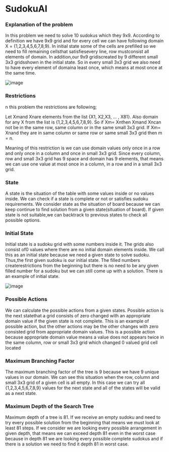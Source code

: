 # SudokuAI

### Explanation of the problem

In this problem we need to solve 10 sudokus which they 9x9. According to definition we have 9x9 grid and for every cell we can have following domain X = {1,2,3,4,5,6,7,8,9}. In initial state some of the cells are prefilled so we need to fill remaining cellsthat satisfiesevery line, row mustconsist all elements of domain. In addition,our 9x9 gridiscreated by 9 different small 3x3 gridsshown in the initial state. So in every small 3x3 grid we also need to have every element of domaina least once, which means at most once at the same time.

![image](https://user-images.githubusercontent.com/41572446/121977430-4f9e0580-cd86-11eb-8353-bc313a9960b3.png)

### Restrictions

n this problem the restrictions are following;

Let Xmand Xnare elements from the list {X1, X2,X3, ... , X81}. Also domain for any X from the list is {1,2,3,4,5,6,7,8,9}. So if Xm= Xnthen Xmand Xncan not be in the same row, same column or in the same small 3x3 grid. If Xm= Xnand they are in same column or same row or same small 3x3 grid then m = n.

Meaning of this restriction is we can use domain values only once in a row and only once in a column and once in small 3x3 grid. Since every column, row and small 3x3 grid has 9 space and domain has 9 elements, that means we can use one value at most once in a column, in a row and in a small 3x3 grid.





### State

A state is the situation of the table with some values inside or no values inside. We can check if a state is complete or not or satisfies sudoku requirements. We consider state as the situation of board because we can keep continue to find solution from a given state(situation of board). If given state is not suitable,we can backtrack to previous states to check all possible options.


### Initial State

Initial state is a sudoku grid with some numbers inside it. The grids also consist of0 values where there are no initial domain elements inside. We call this as an initial state because we need a given state to solve sudoku. Thus,the first given sudoku is our initial state. The filled numbers createrestrictions from the beginning but there is no need to be any given filled number for a sudoku but we can still come up with a solution. There is an example of initial state.

![image](https://user-images.githubusercontent.com/41572446/121977487-70fef180-cd86-11eb-9f37-788102bde12c.png)


### Possible Actions

We can calculate the possible actions from a given states. Possible action is the next statethat a grid consists of zero changed with an appropriate domain value if the given state is not complete. This is an example of possible action, but the other actions may be the other changes with zero consisted grid from appropriate domain values. This is a possible action because appropriate domain value means a value does not appears twice in the same column, row or small 3x3 grid which changed 0 valued grid cell located


### Maximum Branching Factor

The maximum branching factor of the tree is 9 because we have 9 unique values in our domain. We can see this situation when the row, column and small 3x3 grid of a given cell is all empty. In this case we can try all {1,2,3,4,5,6,7,8,9} values for the next state and all of the states will be valid as a next state. 


### Maximum Depth of the Search Tree

Maximum depth of a tree is 81. If we receive an empty sudoku and need to try every possible solution from the beginning that means we must look at least 81 steps. If we consider we are looking every possible arrangement in given depth, that means we can exceed depth 81 even in the worst case because in depth 81 we are looking every possible complete sudokus and if there is a solution we need to find it depth 81 in worst case.
